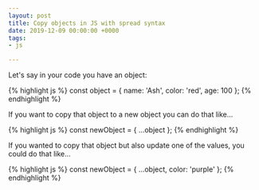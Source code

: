 ```yaml
---
layout: post
title: Copy objects in JS with spread syntax
date: 2019-12-09 00:00:00 +0000
tags:
- js

---
```

Let's say in your code you have an object:

{% highlight js %}
const object = {
    name: 'Ash',
    color: 'red',
    age: 100
};
{% endhighlight %}

If you want to copy that object to a new object you can do that like...

{% highlight js %}
const newObject = { ...object };
{% endhighlight %}

If you wanted to copy that object but also update one of the values, you could do that like...

{% highlight js %}
const newObject = {
    ...object,
    color: 'purple'
};
{% endhighlight %}
